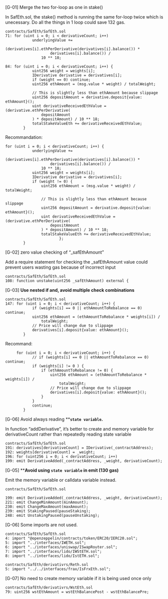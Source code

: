 [G-01] Merge the two for-loop as one in stake()

In SafEth.sol, the stake() method is running the same for-loop twice which is unecessary. Do all the things in 1 loop could save 132 gas.

```solidity
contracts/SafEth/SafEth.sol
71: for (uint i = 0; i < derivativeCount; i++)
            underlyingValue +=
                (derivatives[i].ethPerDerivative(derivatives[i].balance()) *
                    derivatives[i].balance()) /
                10 ** 18;

84: for (uint i = 0; i < derivativeCount; i++) {
            uint256 weight = weights[i];
            IDerivative derivative = derivatives[i];
            if (weight == 0) continue;
            uint256 ethAmount = (msg.value * weight) / totalWeight;

            // This is slightly less than ethAmount because slippage
            uint256 depositAmount = derivative.deposit{value: ethAmount}();
            uint derivativeReceivedEthValue = (derivative.ethPerDerivative(
                depositAmount
            ) * depositAmount) / 10 ** 18;
            totalStakeValueEth += derivativeReceivedEthValue;
        }
```

Recommandation:

```solidity
for (uint i = 0; i < derivativeCount; i++) {
            underlyingValue +=
                (derivatives[i].ethPerDerivative(derivatives[i].balance()) *
                    derivatives[i].balance()) /
                10 ** 18;
            uint256 weight = weights[i];
            IDerivative derivative = derivatives[i];
            if (weight != 0) {
	            uint256 ethAmount = (msg.value * weight) / totalWeight;
	
	            // This is slightly less than ethAmount because slippage
	            uint256 depositAmount = derivative.deposit{value: ethAmount}();
	            uint derivativeReceivedEthValue = (derivative.ethPerDerivative(
	                depositAmount
	            ) * depositAmount) / 10 ** 18;
	            totalStakeValueEth += derivativeReceivedEthValue;
						};
        }
```

[G-02] zero value checking of “_safEthAmount”

Add a require statement for checking the _safEthAmount value could prevent users wasting gas because of incorrect input

```solidity
contracts/SafEth/SafEth.sol
108: function unstake(uint256 _safEthAmount) external {
```

[G-03] ****Use nested if and, avoid multiple check combinations****

```solidity
contracts/SafEth/SafEth.sol
147: for (uint i = 0; i < derivativeCount; i++) {
            if (weights[i] == 0 || ethAmountToRebalance == 0) continue;
            uint256 ethAmount = (ethAmountToRebalance * weights[i]) /
                totalWeight;
            // Price will change due to slippage
            derivatives[i].deposit{value: ethAmount}();
        }
```

Recommand:

```solidity
     for (uint i = 0; i < derivativeCount; i++) {
            // if (weights[i] == 0 || ethAmountToRebalance == 0) continue;
            if (weights[i] != 0 ) {
                if (ethAmountToRebalance != 0) {
                    uint256 ethAmount = (ethAmountToRebalance * weights[i]) /
                        totalWeight;
                    // Price will change due to slippage
                    derivatives[i].deposit{value: ethAmount}();
                }
            }
            continue;
        }
```

[G-06] Avoid always reading ****`state variable`.**

In function “addDerivative”, it’s better to create and memory variable for derivativeCount rather than repeatedly reading state variable

```solidity
contracts/SafEth/SafEth.sol
191: derivatives[derivativeCount] = IDerivative(_contractAddress);
192: weights[derivativeCount] = _weight;
196: for (uint256 i = 0; i < derivativeCount; i++)
199: emit DerivativeAdded(_contractAddress, _weight, derivativeCount);
```

[G-05] ****Avoid using `state variable` in emit (130 gas)**

Emit the memory variable or calldata variable instead.

```solidity
contracts/SafEth/SafEth.sol

199: emit DerivativeAdded(_contractAddress, _weight, derivativeCount);
221: emit ChangeMinAmount(minAmount);
230: emit ChangeMaxAmount(maxAmount);
239: emit StakingPaused(pauseStaking);
248: emit UnstakingPaused(pauseUnstaking);
```

[G-06] Some imports are not used.

```solidity
contracts/SafEth/SafEth.sol
4: import "@openzeppelin/contracts/token/ERC20/IERC20.sol";
5: import "../interfaces/IWETH.sol";
6: import "../interfaces/uniswap/ISwapRouter.sol";
7: import "../interfaces/lido/IWStETH.sol";
8: import "../interfaces/lido/IstETH.sol";

contracts/SafEth/derivativrs/Reth.sol
5: import "../../interfaces/frax/IsFrxEth.sol";

```

[G-07] No need to create memory variable if it is being used once only

```solidity
contracts/SafEth/derivativrs/WstEth.sol
79: uint256 wstEthAmount = wstEthBalancePost - wstEthBalancePre;
```